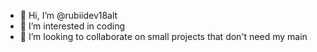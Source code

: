 - 👋 Hi, I’m @rubiidev18alt
- 👀 I’m interested in coding
- 💞️ I’m looking to collaborate on small projects that don't need my main
<!---
rubiidev18alt/rubiidev18alt is a ✨ special ✨ repository because its `README.md` (this file) appears on your GitHub profile.
You can click the Preview link to take a look at your changes.
--->
